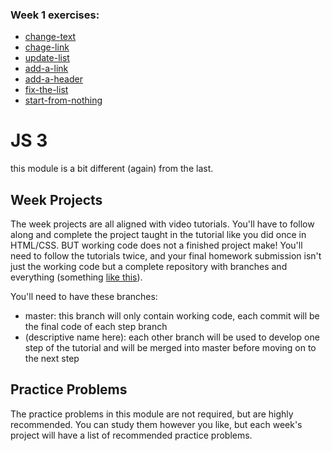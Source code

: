 ### Week 1 exercises:
- [change-text](https://ChuikinaMaria.github.io/javascript-3/dom-manipulation/exercises/1-change-text.html)
- [chage-link](https://ChuikinaMaria.github.io/javascript-3/dom-manipulation/exercises/2-chage-link.html)
- [update-list](https://ChuikinaMaria.github.io/javascript-3/dom-manipulation/exercises/3-update-list.html)
- [add-a-link](https://ChuikinaMaria.github.io/javascript-3/dom-manipulation/exercises/4-add-a-link.html)
- [add-a-header](https://ChuikinaMaria.github.io/javascript-3/dom-manipulation/exercises/5-add-a-header.html)
- [fix-the-list](https://ChuikinaMaria.github.io/javascript-3/dom-manipulation/exercises/6-fix-the-list.html)
- [start-from-nothing](https://ChuikinaMaria.github.io/javascript-3/dom-manipulation/exercises/7-start-from-nothing.html)


# JS 3

this module is a bit different (again) from the last.

## Week Projects

The week projects are all aligned with video tutorials.  You'll have to follow along and complete the project taught in the tutorial like you did once in HTML/CSS.  BUT  working code does not a finished project make!  You'll need to follow the tutorials twice, and your final homework submission isn't just the working code but a complete repository with branches and everything (something [like this](https://github.com/HackYourFutureBelgium/built-with-branches/)).

You'll need to have these branches:
* master: this branch will only contain working code, each commit will be the final code of each step branch
* (descriptive name here): each other branch will be used to develop one step of the tutorial and will be merged into master before moving on to the next step


## Practice Problems

The practice problems in this module are not required, but are highly recommended.  You can study them however you like, but each week's project will have a list of recommended practice problems.
